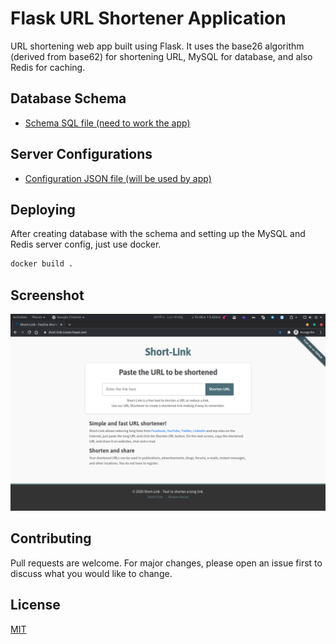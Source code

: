 # Flask URL Shortener Application

URL shortening web app built using Flask. It uses the base26 algorithm (derived from base62) for shortening URL, MySQL for database, and also Redis for caching.

## Database Schema

* [Schema SQL file (need to work the app)](MySql-Database-Schema/MySql-Database-Schema.sql)

## Server Configurations
* [Configuration JSON file (will be used by app)](database-redis-config.json)

## Deploying

After creating database with the schema and setting up the MySQL and Redis server config, just use docker.

```bash
docker build .
```

## Screenshot
![Homepage](docs/screenshots/home.png)

## Contributing
Pull requests are welcome. For major changes, please open an issue first to discuss what you would like to change.

## License
[MIT](LICENSE)
